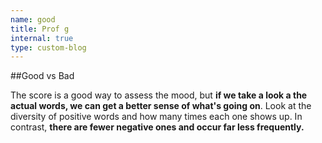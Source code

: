 ```yaml
---
name: good
title: Prof g
internal: true
type: custom-blog
---
```


##Good vs Bad

The score is a good way to assess the mood, but **if we take a look a the actual words, we can get a better sense of what's going on**. Look at the diversity of positive words and how many times each one shows up. In contrast, **there are fewer negative ones and occur far less frequently.**
